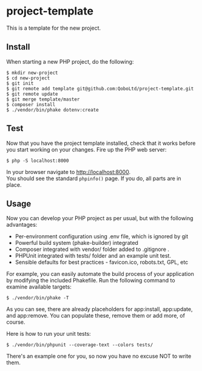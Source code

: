 project-template
================

This is a template for the new project.

Install
-------

When starting a new PHP project, do the following:

```
$ mkdir new-project
$ cd new-project
$ git init
$ git remote add template git@github.com:QoboLtd/project-template.git
$ git remote update
$ git merge template/master
$ composer install
$ ./vendor/bin/phake dotenv:create
```

Test
----

Now that you have the project template installed, check that it works
before you start working on your changes.  Fire up the PHP web server:

```
$ php -S localhost:8000
```

In your browser navigate to [http://localhost:8000](http://localhost:8000).  
You should see the standard ```phpinfo()``` page.  If you do, all parts 
are in place.

Usage
-----

Now you can develop your PHP project as per usual, but with the following
advantages:

* Per-environment configuration using .env file, which is ignored by git
* Powerful build system (phake-builder) integrated
* Composer integrated with vendor/ folder added to .gitignore .
* PHPUnit integrated with tests/ folder and an example unit test.
* Sensible defaults for best practices - favicon.ico, robots.txt, GPL, etc

For example, you can easily automate the build process of your application
by modifying the included Phakefile.  Run the following command to examine
available targets:

```
$ ./vendor/bin/phake -T
```

As you can see, there are already placeholders for app:install, app:update,
and app:remove.  You can populate these, remove them or add more, of
course.

Here is how to run your unit tests:

```
$ ./vendor/bin/phpunit --coverage-text --colors tests/
```

There's an example one for you, so now you have no excuse NOT to write
them.

